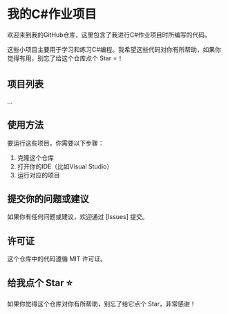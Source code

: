 # 我的C#作业项目

欢迎来到我的GitHub仓库，这里包含了我进行C#作业项目时所编写的代码。

这些小项目主要用于学习和练习C#编程。我希望这些代码对你有所帮助，如果你觉得有用，别忘了给这个仓库点个 Star ⭐！

## 项目列表

...

## 使用方法

要运行这些项目，你需要以下步骤：

1. 克隆这个仓库
2. 打开你的IDE（比如Visual Studio）
3. 运行对应的项目

## 提交你的问题或建议

如果你有任何问题或建议，欢迎通过 [Issues] 提交。

## 许可证

这个仓库中的代码遵循 MIT 许可证。

## 给我点个 Star ⭐

如果你觉得这个仓库对你有所帮助，别忘了给它点个 Star，非常感谢！
